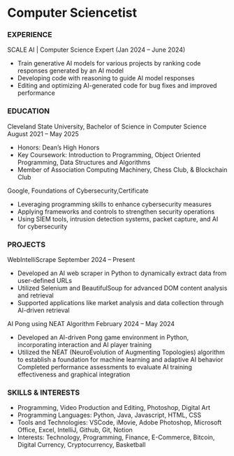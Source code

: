 # Computer Sciencetist 

### EXPERIENCE                                                                        
SCALE AI | Computer Science Expert (Jan 2024 – June 2024)
- Train generative AI models for various projects by ranking code responses generated by an AI model
- Developing code with reasoning to guide AI model responses
- Editing and optimizing AI-generated code for bug fixes and improved performance 

### EDUCATION 
Cleveland State University, Bachelor of Science in Computer Science                   August 2021 – May 2025
- Honors: Dean’s High Honors
- Key Coursework: Introduction to Programming, Object Oriented Programming, Data Structures and Algorithms
- Member of Association Computing Machinery, Chess Club, & Blockchain Club

Google, Foundations of Cybersecurity,Certificate 
- Leveraging programming skills to enhance cybersecurity measures
- Applying frameworks and controls to strengthen security operations
- Using SIEM tools, intrusion detection systems, packet capture, and AI for cybersecurity

### PROJECTS
WebIntelliScrape                                                                     September 2024 – Present
- Developed an AI web scraper in Python to dynamically extract data from user-defined URLs
- Utilized Selenium and BeautifulSoup for advanced DOM content analysis and retrieval
- Supported applications like market analysis and data collection through AI-driven retrieval

AI Pong using NEAT Algorithm                                                        February 2024 – May 2024
- Developed an AI-driven Pong game environment in Python, incorporating interaction and AI player training
- Utilized the NEAT (NeuroEvolution of Augmenting Topologies) algorithm to establish a foundation for machine
learning and adaptive AI behavior
Completed performance assessments to evaluate AI training effectiveness and graphical integration

### SKILLS & INTERESTS
- Programming, Video Production and Editing, Photoshop, Digital Art
- Programming Languages: Python, Java, Javascript, HTML, CSS
- Tools and Technologies: VSCode, iMovie, Adobe Photoshop, Microsoft Office, Excel, IntelliJ, Github, Git, Notion
- Interests: Technology, Programming, Finance, E-Commerce, Bitcoin, Digital Currency, Cryptocurrency, Basketball
